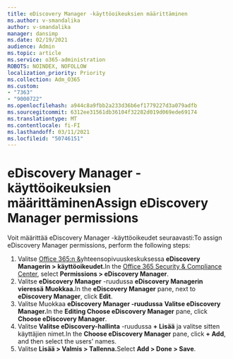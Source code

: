 ```yaml
---
title: eDiscovery Manager -käyttöoikeuksien määrittäminen
ms.author: v-smandalika
author: v-smandalika
manager: dansimp
ms.date: 02/19/2021
audience: Admin
ms.topic: article
ms.service: o365-administration
ROBOTS: NOINDEX, NOFOLLOW
localization_priority: Priority
ms.collection: Adm_O365
ms.custom:
- "7363"
- "9000722"
ms.openlocfilehash: a944c8a9fbb2a233d36b6ef1779227d3a079adfb
ms.sourcegitcommit: 6312ee31561db36104f32282d019d069ede69174
ms.translationtype: MT
ms.contentlocale: fi-FI
ms.lasthandoff: 03/11/2021
ms.locfileid: "50746151"
---
```

# <a name="assign-ediscovery-manager-permissions"></a><span data-ttu-id="c68de-102">eDiscovery Manager -käyttöoikeuksien määrittäminen</span><span class="sxs-lookup"><span data-stu-id="c68de-102">Assign eDiscovery Manager permissions</span></span>

<span data-ttu-id="c68de-103">Voit määrittää eDiscovery Manager -käyttöoikeudet seuraavasti:</span><span class="sxs-lookup"><span data-stu-id="c68de-103">To assign eDiscovery Manager permissions, perform the following steps:</span></span>

1. <span data-ttu-id="c68de-104">Valitse [Office 365:n &](https://sip.protection.office.com/)yhteensopivuuskeskuksessa **eDiscovery Managerin > käyttöoikeudet.**</span><span class="sxs-lookup"><span data-stu-id="c68de-104">In the [Office 365 Security & Compliance Center](https://sip.protection.office.com/), select **Permissions > eDiscovery Manager**.</span></span>
2. <span data-ttu-id="c68de-105">Valitse **eDiscovery Manager** -ruudussa **eDiscovery Managerin vieressä** **Muokkaa.**</span><span class="sxs-lookup"><span data-stu-id="c68de-105">In the **eDiscovery Manager** pane, next to **eDiscovery Manager**, click **Edit**.</span></span>
3. <span data-ttu-id="c68de-106">Valitse Muokkaa **eDiscovery Manager -ruudussa** **Valitse eDiscovery Manager.**</span><span class="sxs-lookup"><span data-stu-id="c68de-106">In the **Editing Choose eDiscovery Manager** pane, click **Choose eDiscovery Manager**.</span></span>
4. <span data-ttu-id="c68de-107">Valitse **Valitse eDiscovery-hallinta** -ruudussa **+ Lisää** ja valitse sitten käyttäjien nimet.</span><span class="sxs-lookup"><span data-stu-id="c68de-107">In the **Choose eDiscovery Manager** pane, click **+ Add**, and then select the users' names.</span></span>
5. <span data-ttu-id="c68de-108">Valitse **Lisää > Valmis > Tallenna.**</span><span class="sxs-lookup"><span data-stu-id="c68de-108">Select **Add > Done > Save**.</span></span>